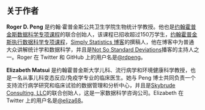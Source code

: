 ## 关于作者

**Roger D. Peng** 是约翰·霍普金斯公共卫生学院生物统计学教授。他也是[约翰霍普金斯数据科学专项课程](http://www.coursera.org/specialization/jhudatascience/1)的联合创始人，该课程已招收超过150万学生，[约翰霍普金斯执行数据科学专项课程](https://www.coursera.org/specializations/executive-data-science)，[Simply Statistics 博客](http://simplystatistics.org/)的撰稿人，他在博客中为普通大众讲解统计学和数据科学，并且是[Not So Standard Deviations](https://soundcloud.com/nssd-podcast)播客的主持人之一。Roger 在 Twitter 和 GitHub 上的用户名是[@rdpeng](https://twitter.com/rdpeng)。

**Elizabeth Matsui** 是约翰霍普金斯大学儿科、流行病学和环境健康科学教授，也是一名从事儿科变态反应/免疫学专业的临床医生。她与 Peng 博士共同负责一个支持流行病学研究和临床试验的数据管理和分析中心，并且是[Skybrude Consulting, LLC](http://skybrudeconsulting.com)的联合创始人，这是一家数据科学咨询公司。Elizabeth 在 Twitter 上的用户名是[@eliza68](https://twitter.com/eliza68)。
